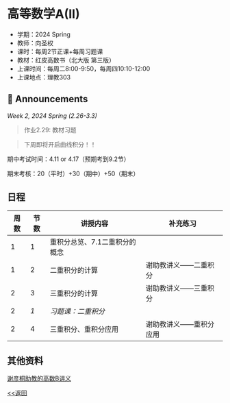 # 高等数学A(II)

* 学期：2024 Spring
* 教师：向圣权
* 课时：每周2节正课+每周习题课
* 教材：红皮高数书（北大版 第三版）
* 上课时间：每周二8:00-9:50，每周四10:10-12:00
* 上课地点：理教303

## 📢 Announcements

*Week 2, 2024 Spring (2.26-3.3)*

> 作业2.29: 教材习题

> 下周即将开启曲线积分！！

期中考试时间：4.11 or 4.17（预期考到9.2节）

期末考核：20（平时）+30（期中）+50（期末）

## 日程

| 周数 |节数| 讲授内容 | 补充练习 |
| ---- |----| -------- | -------- |
|1|1|重积分总览、7.1二重积分的概念||
|1|2|二重积分的计算|谢助教讲义——二重积分|
|2|3|三重积分的计算|谢助教讲义——三重积分|
|2|*1*|*习题课：二重积分*||
|2|4|三重积分、重积分应用|谢助教讲义——重积分应用|

## 其他资料

[谢彦桐助教的高数B讲义](https://darkoxie.github.io)

[<<返回](university_courses)